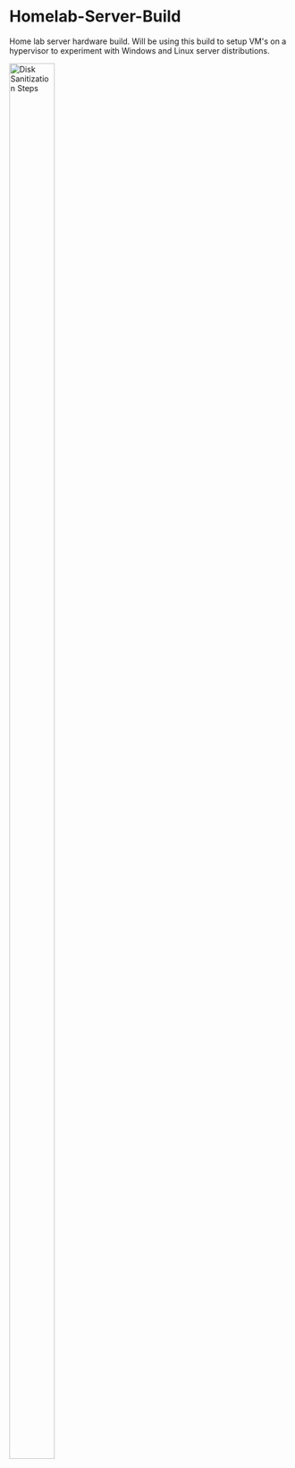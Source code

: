 # Homelab-Server-Build
Home lab server hardware build. Will be using this build to setup VM's on a hypervisor to experiment with Windows and Linux server distributions.

<img src="https://imgur.com/xf441SI.png" height="80%" width="40%" alt="Disk Sanitization Steps"/>
